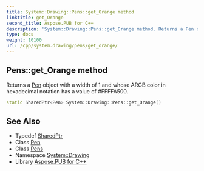 ```yaml
---
title: System::Drawing::Pens::get_Orange method
linktitle: get_Orange
second_title: Aspose.PUB for C++
description: 'System::Drawing::Pens::get_Orange method. Returns a Pen object with a width of 1 and whose ARGB color in hexadecimal notation has a value of #FFFFA500 in C++.'
type: docs
weight: 10100
url: /cpp/system.drawing/pens/get_orange/
---
```

## Pens::get_Orange method


Returns a [Pen](../../pen/) object with a width of 1 and whose ARGB color in hexadecimal notation has a value of #FFFFA500.

```cpp
static SharedPtr<Pen> System::Drawing::Pens::get_Orange()
```

## See Also

* Typedef [SharedPtr](../../../system/sharedptr/)
* Class [Pen](../../pen/)
* Class [Pens](../)
* Namespace [System::Drawing](../../)
* Library [Aspose.PUB for C++](../../../)

